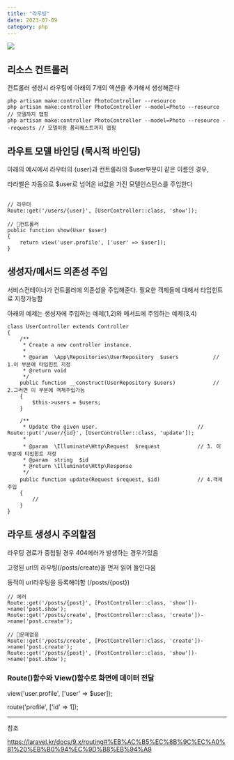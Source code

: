 ```yaml
---
title: "라우팅"
date: 2023-07-09
category: php
---
```


![](/storage/20230709132634447907.jpg)

## **리소스 컨트롤러**

컨트롤러 생성시 라우팅에 아래의 7개의 액션을 추가해서 생성해준다

```
php artisan make:controller PhotoController --resource
php artisan make:controller PhotoController --model=Photo --resource // 모델까지 맵핑
php artisan make:controller PhotoController --model=Photo --resource --requests // 모델이랑 폼리퀘스트까지 맵핑
```

## **라우트 모델 바인딩 (묵시적 바인딩)**

아래의 예시에서 라우터의 {user}과 컨트롤러의 $user부분이 같은 이름인 경우,

라라벨은 자동으로 $user로 넘어온 id값을 가진 모델인스턴스를 주입한다

```

// 라우터
Route::get('/users/{user}', [UserController::class, 'show']);

// 컨트롤러
public function show(User $user)
{
    return view('user.profile', ['user' => $user]);
}
```

## **생성자/메서드 의존성 주입**

서비스컨테이너가 컨트롤러에 의존성을 주입해준다. 필요한 객체들에 대해서 타입힌트로 지정가능함

아래의 예제는 생성자에 주입하는 예제(1,2)와 메서드에 주입하는 예제(3,4)

```
class UserController extends Controller
{
    /**
     * Create a new controller instance.
     *
     * @param  \App\Repositories\UserRepository  $users           // 1.이 부분에 타입힌트 지정
     * @return void
     */
    public function __construct(UserRepository $users)            // 2.그러면 이 부분에 객체주입가능
    {
        $this->users = $users;
    }

    /**
     * Update the given user.                                // Route::put('/user/{id}', [UserController::class, 'update']);
     *
     * @param  \Illuminate\Http\Request  $request            // 3. 이 부분에 타입힌트 지정
     * @param  string  $id
     * @return \Illuminate\Http\Response
     */
    public function update(Request $request, $id)            // 4.객체주입
    {
        //
    }
}
```

## **라우트 생성시 주의할점**

라우팅 경로가 중첩될 경우 404에러가 발생하는 경우가있음

고정된 url의 라우팅(/posts/create)을 먼저 읽어 들인다음

동적이 url라우팅을 등록해야함 (/posts/{post})

```
// 에러
Route::get('/posts/{post}', [PostController::class, 'show'])->name('post.show');
Route::get('/posts/create', [PostController::class, 'create'])->name('post.create');

// 문제없음
Route::get('/posts/create', [PostController::class, 'create'])->name('post.create');
Route::get('/posts/{post}', [PostController::class, 'show'])->name('post.show');
```

### Route()함수와 View()함수로 화면에 데이터 전달

view('user.profile', ['user' => $user]);

route('profile', ['id' => 1]);

---

참조

https://laravel.kr/docs/9.x/routing#%EB%AC%B5%EC%8B%9C%EC%A0%81%20%EB%B0%94%EC%9D%B8%EB%94%A9
